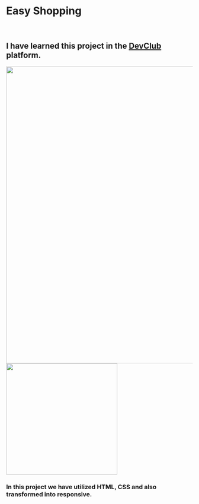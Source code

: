 <h1>Easy Shopping</h1>
<br>
<h2>I have learned this project in the <a href="http//rodolfomori.com.br/devclub">DevClub</a> platform.</h2>
<img src="https://github.com/fredguidi/easy-shopping/blob/master/assets/Desktop.png?raw=true" width="800px">
<img src="https://github.com/fredguidi/easy-shopping/blob/master/assets/Mobile.png?raw=true" width="300px">
<h3>In this project we have utilized HTML, CSS and also transformed into responsive.<h3>
